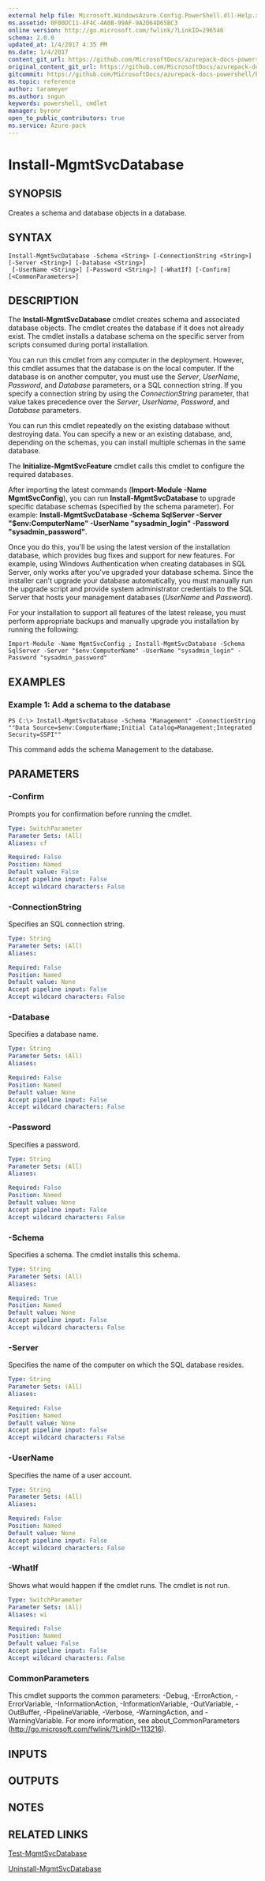 ```yaml
---
external help file: Microsoft.WindowsAzure.Config.PowerShell.dll-Help.xml
ms.assetid: 0F00DC11-4F4C-4A0B-99AF-9A2D64D65BC3
online version: http://go.microsoft.com/fwlink/?LinkID=296546
schema: 2.0.0
updated_at: 1/4/2017 4:35 PM
ms.date: 1/4/2017
content_git_url: https://github.com/MicrosoftDocs/azurepack-docs-powershell/blob/master/AzurePack-cmdlets/Configuration/v1.0/Install-MgmtSvcDatabase.md
original_content_git_url: https://github.com/MicrosoftDocs/azurepack-docs-powershell/blob/master/AzurePack-cmdlets/Configuration/v1.0/Install-MgmtSvcDatabase.md
gitcommit: https://github.com/MicrosoftDocs/azurepack-docs-powershell/blob/676435fba79c23d58e9141828e751b939d2694b8/AzurePack-cmdlets/Configuration/v1.0/Install-MgmtSvcDatabase.md
ms.topic: reference
author: tarameyer
ms.author: sngun
keywords: powershell, cmdlet
manager: byronr
open_to_public_contributors: true
ms.service: Azure-pack
---
```


# Install-MgmtSvcDatabase

## SYNOPSIS
Creates a schema and database objects in a database.

## SYNTAX

```
Install-MgmtSvcDatabase -Schema <String> [-ConnectionString <String>] [-Server <String>] [-Database <String>]
 [-UserName <String>] [-Password <String>] [-WhatIf] [-Confirm] [<CommonParameters>]
```

## DESCRIPTION
The **Install-MgmtSvcDatabase** cmdlet creates schema and associated database objects.
The cmdlet creates the database if it does not already exist.
The cmdlet installs a database schema on the specific server from scripts consumed during portal installation.

You can run this cmdlet from any computer in the deployment.
However, this cmdlet assumes that the database is on the local computer.
If the database is on another computer, you must use the *Server*, *UserName*, *Password*, and *Database* parameters, or a SQL connection string.
If you specify a connection string by using the *ConnectionString* parameter, that value takes precedence over the *Server*, *UserName*, *Password*, and *Database* parameters.

You can run this cmdlet repeatedly on the existing database without destroying data.
You can specify a new or an existing database, and, depending on the schemas, you can install multiple schemas in the same database.

The **Initialize-MgmtSvcFeature** cmdlet calls this cmdlet to configure the required databases.

After importing the latest commands (**Import-Module -Name MgmtSvcConfig**), you can run **Install-MgmtSvcDatabase** to upgrade specific database schemas (specified by the schema parameter).
For example: **Install-MgmtSvcDatabase -Schema SqlServer -Server "$env:ComputerName" -UserName "sysadmin_login" -Password "sysadmin_password"**.

Once you do this, you'll be using the latest version of the installation database, which provides bug fixes and support for new features.
For example, using Windows Authentication when creating databases in SQL Server, only works after you've upgraded your database schema.
Since the installer can't upgrade your database automatically, you must manually run the upgrade script and provide system administrator credentials to the SQL Server that hosts your management databases (*UserName* and *Password*).

For your installation to support all features of the latest release, you must perform appropriate backups and manually upgrade you installation by running the following:

` Import-Module -Name MgmtSvcConfig ; Install-MgmtSvcDatabase -Schema SqlServer -Server "$env:ComputerName" -UserName "sysadmin_login" -Password "sysadmin_password" `

## EXAMPLES

### Example 1: Add a schema to the database
```
PS C:\> Install-MgmtSvcDatabase -Schema "Management" -ConnectionString ""Data Source=$env:ComputerName;Initial Catalog=Management;Integrated Security=SSPI""
```

This command adds the schema Management to the database.

## PARAMETERS

### -Confirm
Prompts you for confirmation before running the cmdlet.

```yaml
Type: SwitchParameter
Parameter Sets: (All)
Aliases: cf

Required: False
Position: Named
Default value: False
Accept pipeline input: False
Accept wildcard characters: False
```

### -ConnectionString
Specifies an SQL connection string.

```yaml
Type: String
Parameter Sets: (All)
Aliases: 

Required: False
Position: Named
Default value: None
Accept pipeline input: False
Accept wildcard characters: False
```

### -Database
Specifies a database name.

```yaml
Type: String
Parameter Sets: (All)
Aliases: 

Required: False
Position: Named
Default value: None
Accept pipeline input: False
Accept wildcard characters: False
```

### -Password
Specifies a password.

```yaml
Type: String
Parameter Sets: (All)
Aliases: 

Required: False
Position: Named
Default value: None
Accept pipeline input: False
Accept wildcard characters: False
```

### -Schema
Specifies a schema.
The cmdlet installs this schema.

```yaml
Type: String
Parameter Sets: (All)
Aliases: 

Required: True
Position: Named
Default value: None
Accept pipeline input: False
Accept wildcard characters: False
```

### -Server
Specifies the name of the computer on which the SQL database resides.

```yaml
Type: String
Parameter Sets: (All)
Aliases: 

Required: False
Position: Named
Default value: None
Accept pipeline input: False
Accept wildcard characters: False
```

### -UserName
Specifies the name of a user account.

```yaml
Type: String
Parameter Sets: (All)
Aliases: 

Required: False
Position: Named
Default value: None
Accept pipeline input: False
Accept wildcard characters: False
```

### -WhatIf
Shows what would happen if the cmdlet runs.
The cmdlet is not run.

```yaml
Type: SwitchParameter
Parameter Sets: (All)
Aliases: wi

Required: False
Position: Named
Default value: False
Accept pipeline input: False
Accept wildcard characters: False
```

### CommonParameters
This cmdlet supports the common parameters: -Debug, -ErrorAction, -ErrorVariable, -InformationAction, -InformationVariable, -OutVariable, -OutBuffer, -PipelineVariable, -Verbose, -WarningAction, and -WarningVariable. For more information, see about_CommonParameters (http://go.microsoft.com/fwlink/?LinkID=113216).

## INPUTS

## OUTPUTS

## NOTES

## RELATED LINKS

[Test-MgmtSvcDatabase](xref:Configuration/v1.0/Test-MgmtSvcDatabase.md)

[Uninstall-MgmtSvcDatabase](xref:Configuration/v1.0/Uninstall-MgmtSvcDatabase.md)


